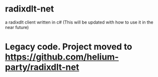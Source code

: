 # radixdlt-net
a radixdlt client written in c#
(This will be updated with how to use it in the near future)


# Legacy code. Project moved to https://github.com/helium-party/radixdlt-net
